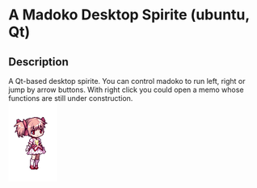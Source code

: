 # A Madoko Desktop Spirite (ubuntu, Qt)  
## Description  
A Qt-based desktop spirite. You can control madoko to run left, right or jump by arrow buttons. With right click you could open a memo whose functions are still under construction.  
![Alt text](https://github.com/ChenqiuXD/DeskSpirite/blob/master/Madoka/idle/0000.png)  
